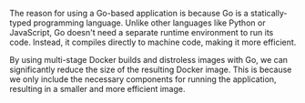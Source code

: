 The reason for using a Go-based application is because Go is a statically-typed programming language. Unlike other languages like Python or JavaScript, Go doesn't need a separate runtime environment to run its code. Instead, it compiles directly to machine code, making it more efficient.

By using multi-stage Docker builds and distroless images with Go, we can significantly reduce the size of the resulting Docker image. This is because we only include the necessary components for running the application, resulting in a smaller and more efficient image.
